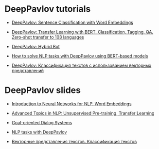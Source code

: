 # DeepPavlov tutorials

* [DeepPavlov: Sentence Classification with Word Embeddings](https://colab.research.google.com/github/deepmipt/dp_tutorials/blob/master/Tutorial_1_Sentence_classification_with_word_embeddings.ipynb)

* [DeepPavlov: Transfer Learning with BERT. Classification, Tagging, QA, Zero-shot transfer to 103 languages](http://colab.research.google.com/github/deepmipt/dp_tutorials/blob/master/Tutorial_2_DeepPavlov_BERT_transfer_learning.ipynb)

* [DeepPavlov: Hybrid Bot](https://colab.research.google.com/github/deepmipt/dp_tutorials/blob/master/Tutorial_3_Hybrid_bot.ipynb)

* [How to solve NLP tasks with DeepPavlov using BERT-based models](https://colab.research.google.com/github/deepmipt/dp_tutorials/blob/master/Tutorial_RAAI_Summer_School.ipynb)

* [DeepPavlov: Классификация текстов с использованием векторных представлений](https://colab.research.google.com/github/deepmipt/dp_tutorials/blob/master/russian_tutorials/Tutorial_1_RU_%D0%9A%D0%BB%D0%B0%D1%81%D1%81%D0%B8%D1%84%D0%B8%D0%BA%D0%B0%D1%86%D0%B8%D1%8F_%D1%82%D0%B5%D0%BA%D1%81%D1%82%D0%BE%D0%B2.ipynb)

# DeepPavlov slides

* [Introduction to Neural Networks for NLP. Word Embeddings](https://docs.google.com/presentation/d/1JkYNMlyZsN4PyDipMfnZLg_99JpLrAgSGDsjAMHHkEQ/edit?usp=sharing)
* [Advanced Topics in NLP: Unsupervised Pre-training, Transfer Learning](https://docs.google.com/presentation/d/1BQW4MfammNmD7LVTcxLSQxNGBjQBed7aZ_imAFJsqnU/edit?usp=sharing)
* [Goal-oriented Dialog
  Systems](https://docs.google.com/presentation/d/1TbGHJJf7HgGWKnNY8U08_oVE23KwKSr0iiNVb95vtU0/edit?usp=sharing)

* [NLP tasks with DeepPavlov](https://docs.google.com/presentation/d/1GWffYmOi6VjqrkFdXo3gb8GbWBML1k3ECkfvPEg_NYQ/edit?usp=sharing)

* [Векторные представления текстов. Классификация текстов](https://docs.google.com/presentation/d/1zfalXzzWyl4Xpd6DIbdDOaIeghfZnLh0mRAyVelGLGM/edit?usp=sharing)

